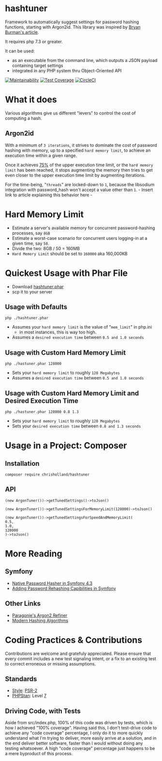 # hashtuner
Framework to automatically suggest settings for password hashing functions, starting with Argon2id.
This library was inspired by [Bryan Burman's article](https://www.twelve21.io/how-to-choose-the-right-parameters-for-argon2/).

It requires php 7.3 or greater.

It can be used:

* as an executable from the command line, which outputs a JSON payload containing target settings
* integrated in any PHP system thru Object-Oriented API

[![Maintainability](https://api.codeclimate.com/v1/badges/7dab2d6867ce7b0c6a6e/maintainability)](https://codeclimate.com/github/elchris/hashtuner/maintainability)
[![Test Coverage](https://api.codeclimate.com/v1/badges/7dab2d6867ce7b0c6a6e/test_coverage)](https://codeclimate.com/github/elchris/hashtuner/test_coverage)
[![CircleCI](https://circleci.com/gh/elchris/hashtuner.svg?style=svg)](https://circleci.com/gh/elchris/hashtuner)

# What it does
Various algorithms give us different "levers" to control the cost of computing a hash.

## Argon2id
With a minimum of `3 iterations`, it strives to dominate the cost of password hashing with memory, up to a specified `hard memory limit`, to achieve an execution time within a given range.

Once it achieves [75%](https://github.com/elchris/hashtuner/blob/21030235f40cbce82cdba8b8a2333d91334b3198/src/Strategy/TwoDimensionsTunerStrategy.php#L14) of the upper execution time limit, or the `hard memory limit` has been reached, it stops augmenting the memory then tries to get even closer to the upper execution time limit by augmenting iterations.

For the time-being, "`threads`" are locked-down to `1`, because the libsodium integration with password_hash won't accept a value other than `1`. - Insert link to article explaining this behavior here -

# Hard Memory Limit
* Estimate a server's available memory for concurrent password-hashing processes, say `8GB`
* Estimate a worst-case scenario for concurrent users logging-in at a given time, say `50`.
* Divide the two: 8GB / 50 = 160MB
* `Hard Memory Limit` should be set to `160000` aka 160,000KB

# Quickest Usage with Phar File
* Download [hashtuner.phar](https://github.com/elchris/hashtuner/blob/master/hashtuner.phar)
* scp it to your server

## Usage with Defaults
```
php ./hashtuner.phar
```

* Assumes your `hard memory limit` is the value of "`mem_limit`" in php.ini
  * in most instances, this is way too high.
* Assumes a `desired execution time` between `0.5 and 1.0 seconds`

## Usage with Custom Hard Memory Limit
```
php ./hastuner.phar 128000
```
* Sets your `hard memory limit` to roughly `128 Megabytes`
* Assumes a `desired execution time` between `0.5 and 1.0 seconds`

## Usage with Custom Hard Memory Limit and Desired Execution Time
```
php ./hastuner.phar 128000 0.8 1.3
```
* Sets your `hard memory limit` to roughly `128 Megabytes`
* Sets your `desired execution time` between `0.8 and 1.3 seconds`

# Usage in a Project: Composer

## Installation

```
composer require chrisholland/hashtuner
```

## API

```
(new ArgonTuner())->getTunedSettings()->toJson()
```

```
(new ArgonTuner())->getTunedSettingsForMemoryLimit(128000)->toJson()
```

```
(new ArgonTuner())->getTunedSettingsForSpeedAndMemoryLimit(
0.5,
1.0,
128000
)->toJson()
```

# More Reading
## Symfony

* [Native Password Hasher in Symfony 4.3](https://symfony.com/blog/new-in-symfony-4-3-native-password-encoder)
* [Adding Password Rehashing Capibilities in Symfony](https://github.com/symfony/symfony/pull/31153)

## Other Links

* [Paragonie's Argon2 Refiner](https://github.com/paragonie/argon2-refiner)
* [Modern Hashing Algorithms](https://cheatsheetseries.owasp.org/cheatsheets/Password_Storage_Cheat_Sheet.html#modern-algorithms)

# Coding Practices & Contributions

Contributions are welcome and gratefuly appreciated. Please ensure that every commit includes a new test signaling intent, or a fix to an existing test to correct erroneous or missing assumptions.

## Standards
* [Style](https://github.com/squizlabs/PHP_CodeSniffer): [PSR-2](https://www.php-fig.org/psr/psr-2/)
* [PHPStan](https://github.com/phpstan/phpstan): Level [7](https://github.com/elchris/hashtuner/blob/f539db5a0aa0f72110f921cdd893c403b3536895/phpstan.neon#L4)

## Driving Code, with Tests
Aside from src/index.php, 100% of this code was driven by tests, which is how I achieved "100% coverage". Having said this, I don't test-drive code to achieve any "code coverage" percentage, I only do it to more quickly understand what I'm trying to deliver, more easily arrive at a solution, and in the end deliver better software, faster than I would without doing any testing whatsoever. A high "code coverage" percentage just happens to be a mere byproduct of this process.









